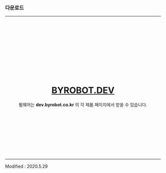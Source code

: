 ### 다운로드

---

<div align="center">

<br><br><br><br><br><br><br><br><br><br>
<h1><a href="http://dev.byrobot.co.kr/products/">BYROBOT.DEV</a></h1>
펌웨어는 <b>dev.byrobot.co.kr</b> 의 각 제품 페이지에서 받을 수 있습니다.
<br><br><br><br><br><br><br><br><br><br>


</div>

---

Modified : 2020.5.29